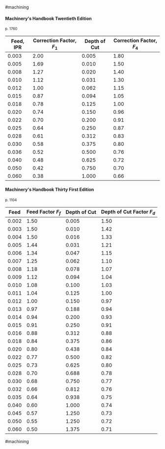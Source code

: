 #machining 
#### Machinery's Handbook Twentieth Edition 
<small>p. 1760</small>

| Feed, IPR | Correction Factor, $F_1$ | Depth of Cut | Correction Factor, $F_4$ |
| --------- | ------------------------ | ------------ | ------------------------ |
| 0.003     | 2.00                     | 0.005        | 1.80                     |
| 0.005     | 1.69                     | 0.010        | 1.50                     |
| 0.008     | 1.27                     | 0.020        | 1.40                     |
| 0.010     | 1.12                     | 0.031        | 1.30                     |
| 0.012     | 1.00                     | 0.062        | 1.15                     |
| 0.015     | 0.87                     | 0.094        | 1.05                     |
| 0.018     | 0.78                     | 0.125        | 1.00                     |
| 0.020     | 0.74                     | 0.150        | 0.96                     |
| 0.022     | 0.70                     | 0.200        | 0.91                     |
| 0.025     | 0.64                     | 0.250        | 0.87                     |
| 0.028     | 0.61                     | 0.312        | 0.83                     |
| 0.030     | 0.58                     | 0.375        | 0.80                     |
| 0.036     | 0.52                     | 0.500        | 0.76                     |
| 0.040     | 0.48                     | 0.625        | 0.72                     |
| 0.050     | 0.42                     | 0.750        | 0.70                     |
| 0.060     | 0.38                     | 1.000        | 0.66                     |

#### Machinery's Handbook Thirty First Edition 
<small>p. 1104</small>

| Feed  | Feed Factor $F_f$ | Depth of Cut | Depth of Cut Factor $F_d$ |
| ----- | ----------------- | ------------ | ------------------------- |
| 0.002 | 1.50              | 0.005        | 1.50                      |
| 0.003 | 1.50              | 0.010        | 1.42                      |
| 0.004 | 1.50              | 0.016        | 1.33                      |
| 0.005 | 1.44              | 0.031        | 1.21                      |
| 0.006 | 1.34              | 0.047        | 1.15                      |
| 0.007 | 1.25              | 0.062        | 1.10                      |
| 0.008 | 1.18              | 0.078        | 1.07                      |
| 0.009 | 1.12              | 0.094        | 1.04                      |
| 0.010 | 1.08              | 0.100        | 1.03                      |
| 0.011 | 1.04              | 0.125        | 1.00                      |
| 0.012 | 1.00              | 0.150        | 0.97                      |
| 0.013 | 0.97              | 0.188        | 0.94                      |
| 0.014 | 0.94              | 0.200        | 0.93                      |
| 0.015 | 0.91              | 0.250        | 0.91                      |
| 0.016 | 0.88              | 0.312        | 0.88                      |
| 0.018 | 0.84              | 0.375        | 0.86                      |
| 0.020 | 0.80              | 0.438        | 0.84                      |
| 0.022 | 0.77              | 0.500        | 0.82                      |
| 0.025 | 0.73              | 0.625        | 0.80                      |
| 0.028 | 0.70              | 0.688        | 0.78                      |
| 0.030 | 0.68              | 0.750        | 0.77                      |
| 0.032 | 0.66              | 0.812        | 0.76                      |
| 0.035 | 0.64              | 0.938        | 0.75                      |
| 0.040 | 0.60              | 1.000        | 0.74                      |
| 0.045 | 0.57              | 1.250        | 0.73                      |
| 0.050 | 0.55              | 1.250        | 0.72                      |
| 0.060 | 0.50              | 1.375        | 0.71                      |

#machining 
